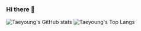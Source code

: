 ### Hi there 👋

<!--
**Taeyoung1005/Taeyoung1005** is a ✨ _special_ ✨ repository because its `README.md` (this file) appears on your GitHub profile.

Here are some ideas to get you started:

- 🔭 I’m currently working on ...
- 🌱 I’m currently learning ...
- 👯 I’m looking to collaborate on ...
- 🤔 I’m looking for help with ...
- 💬 Ask me about ...
- 📫 How to reach me: ...
- 😄 Pronouns: ...
- ⚡ Fun fact: ...
-->

![Taeyoung's GitHub stats](https://github-readme-stats.vercel.app/api?username=Taeyoung1005&show_icons=true&theme=radical)
![Taeyoung's Top Langs](https://github-readme-stats.vercel.app/api/top-langs/?username=Taeyoung1005&layout=compact&theme=tokyonight)
